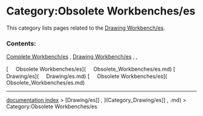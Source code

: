 # Category:Obsolete Workbenches/es
This category lists pages related to the [Drawing Workbench/es](Drawing_Workbench/es.md).

### Contents:

[Complete Workbench/es](Complete_Workbench/es.md) , [Drawing Workbench/es](Drawing_Workbench/es.md) , ,

[<img src="images/Property.png" style="width:16px"> Obsolete Workbenches/es](<img src="images/Property.png" style="width:16px"> Obsolete_Workbenches/es.md) [<img src="images/Property.png" style="width:16px"> Drawing/es](<img src="images/Property.png" style="width:16px"> Drawing/es.md) [<img src="images/Property.png" style="width:16px"> Obsolete Workbenches/es](<img src="images/Property.png" style="width:16px"> Obsolete_Workbenches/es.md)

---
[documentation index](../README.md) > [Drawing/es]] , ](Category_Drawing/es]] , .md) > Category:Obsolete Workbenches/es
